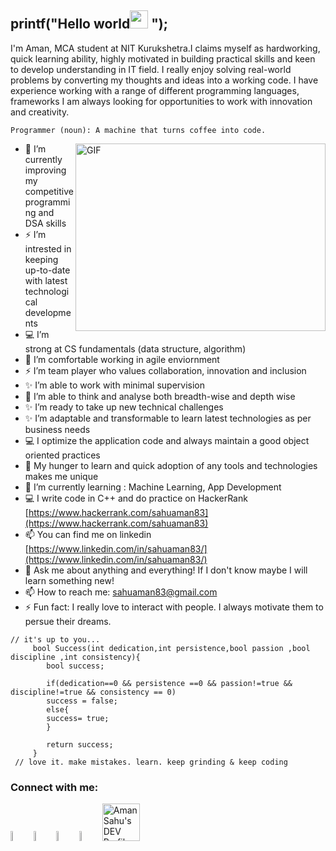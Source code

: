 ## printf("Hello world<img src="https://github.com/TheDudeThatCode/TheDudeThatCode/blob/master/Assets/Hi.gif" width="29px"> "); 

 


I'm Aman, MCA student at NIT Kurukshetra.I claims myself as hardworking, quick learning ability, highly motivated in building practical skills and keen to develop understanding in IT field. I really enjoy solving real-world problems by converting my thoughts and ideas into a working code. I have experience working with a range of different programming languages, frameworks  I am always looking for opportunities to work with innovation and creativity.

```
Programmer (noun): A machine that turns coffee into code.
```

<img align="right" alt="GIF" src="https://cdn.dribbble.com/users/1059583/screenshots/4171367/coding-freak.gif" width="400" height="300"/>



- 🌱 I’m currently improving my competitive programming and DSA skills
- ⚡ I’m intrested in keeping up-to-date with latest technological developments
- :computer: I’m strong at CS fundamentals (data structure, algorithm)
- 🌱 I’m comfortable working in agile enviornment
- ⚡ I’m team player who values collaboration, innovation and inclusion
- ✨ I’m able to work with minimal supervision
- 🤔 I’m able to think and analyse both breadth-wise and depth wise
- ✨ I’m ready to take up new technical challenges
- ✨ I’m adaptable and transformable to learn latest technologies as per business needs
- :computer: I optimize the application code and always maintain a good object oriented practices
- 🌱 My hunger to learn and quick adoption of any tools and technologies makes me unique
- 🌱 I’m currently learning : Machine Learning, App Development
- :computer: I write code in C++ and do practice on HackerRank [https://www.hackerrank.com/sahuaman83](https://www.hackerrank.com/sahuaman83)
- 📫 You can find me on linkedin [https://www.linkedin.com/in/sahuaman83/](https://www.linkedin.com/in/sahuaman83/)
- 💬 Ask me about anything and everything! If I don't know maybe I will learn something new!
- 📫 How to reach me: sahuaman83@gmail.com
- ⚡ Fun fact: I really love to interact with people. I always motivate them to persue their dreams.

```
// it's up to you...
     bool Success(int dedication,int persistence,bool passion ,bool discipline ,int consistency){
		bool success;
		 
		if(dedication==0 && persistence ==0 && passion!=true && discipline!=true && consistency == 0)
		success = false;
		else{
		success= true;
		}
		
		return success;
     }
 // love it. make mistakes. learn. keep grinding & keep coding    
```
### Connect with me:

[<img src="https://img.icons8.com/color/48/000000/linkedin.png" width="6.5%"/>](https://www.linkedin.com/in/sahuaman83/) [<img src="https://upload.wikimedia.org/wikipedia/commons/4/40/HackerRank_Icon-1000px.png" width="6.5%"/>](https://www.hackerrank.com/sahuaman83) [<img src="https://img.icons8.com/fluent/48/000000/google-plus.png" width="6.5%"/>](sahuaman83@gmail.com) [<img src="https://img.icons8.com/fluent/48/000000/github.png" width="6.5%" alt="Github">](https://github.com/sahuaman83/)
<a href="https://dev.to/sahuaman83">
  <img src="https://d2fltix0v2e0sb.cloudfront.net/dev-badge.svg" alt="Aman Sahu's DEV Profile" height="60" width="60">
</a>

